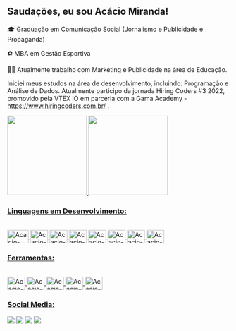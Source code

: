 ## Saudações, eu sou Acácio Miranda!
🎓 Graduação em Comunicação Social (Jornalismo e Publicidade e Propaganda)<p>
⚽ MBA em Gestão Esportiva <p>
🧑‍💼 Atualmente trabalho com Marketing e Publicidade na área de Educação.<p>

Iniciei meus estudos na área de desenvolvimento, incluindo: Programação e Análise de Dados. Atualmente participo da jornada Hiring Coders #3 2022, promovido pela VTEX IO em parceria com a Gama Academy - https://www.hiringcoders.com.br/ .<p>

<div>
<a href="https://github.com/acaciomiranda">
<img height="180em" src="https://github-readme-stats.vercel.app/api/top-langs/?username=acaciomiranda&layout=compact&langs_count=7&theme=dracula"/>
<img height="180em" src="https://github-readme-stats.vercel.app/api?username=acaciomiranda&show_icons=true&theme=dracula&include_all_commits=true&count_private=true"/>
</div>
  
  ### Linguagens em Desenvolvimento:
  <div style="display: inline_block"><br>
  <img align="center" alt="Acacio-html" height="30" width="48" src="https://cdn.jsdelivr.net/gh/devicons/devicon/icons/html5/html5-original.svg">
  <img align="center" alt="Acacio-css" height="30" width="40" src="https://cdn.jsdelivr.net/gh/devicons/devicon/icons/css3/css3-original.svg">
  <img align="center" alt="Acacio-mysql" height="30" width="40" src="https://cdn.jsdelivr.net/gh/devicons/devicon/icons/mysql/mysql-plain-wordmark.svg">
  <img align="center" alt="Acacio-py" height="30" width="40" src="https://cdn.jsdelivr.net/gh/devicons/devicon/icons/python/python-original.svg">
  <img align="center" alt="Acacio-js" height="30" width="40" src="https://cdn.jsdelivr.net/gh/devicons/devicon/icons/javascript/javascript-original.svg">
  <img align="center" alt="Acacio-ts" height="30" width="40" src="https://cdn.jsdelivr.net/gh/devicons/devicon/icons/typescript/typescript-original.svg">
  <img align="center" alt="Acacio-nodejs" height="30" width="40" src="https://cdn.jsdelivr.net/gh/devicons/devicon/icons/nodejs/nodejs-original-wordmark.svg">
  <img align="center" alt="Acacio-git" height="30" width="40" src="https://cdn.jsdelivr.net/gh/devicons/devicon/icons/git/git-original.svg">
</div>
  
  ### Ferramentas:
  <div style="display: inline_block"><br>
  <img align="center" alt="Acacio-psd" height="30" width="40" src="https://cdn.jsdelivr.net/gh/devicons/devicon/icons/photoshop/photoshop-plain.svg">
  <img align="center" alt="Acacio-ai" height="30" width="40" src="https://cdn.jsdelivr.net/gh/devicons/devicon/icons/illustrator/illustrator-plain.svg">
  <img align="center" alt="Acacio-pr" height="30" width="40" src="https://cdn.jsdelivr.net/gh/devicons/devicon/icons/premierepro/premierepro-original.svg">
  <img align="center" alt="Acacio-ae" height="30" width="40" src="https://cdn.jsdelivr.net/gh/devicons/devicon/icons/aftereffects/aftereffects-original.svg">
  <img align="center" alt="Acacio-canva" height="30" width="40" src="https://cdn.jsdelivr.net/gh/devicons/devicon/icons/canva/canva-original.svg">
</div>
  
  
  ### Social Media:
  <div>
  <a href="https://www.linkedin.com/in/acaciomiranda/" target="_blank"><img src="https://img.shields.io/badge/-LinkedIn-%230077B5?style=for-the-badge&logo=linkedin&logoColor=white" target="_blank"></a>
  <a href = "mailto:sr.acaciomiranda@gmail.com"><img src="https://img.shields.io/badge/-Gmail-%23333?style=for-the-badge&logo=gmail&logoColor=white" target="_blank"></a>
  <a href="https://www.instagram.com/acaciomiranda90/" target="_blank"><img src="https://img.shields.io/badge/-Instagram-%23E4405F?style=for-the-badge&logo=instagram&logoColor=white" target="_blank"></a>
 	<a href="https://discord.com/channels/@acaciomiranda0878" target="_blank"><img src="https://img.shields.io/badge/Discord-7289DA?style=for-the-badge&logo=discord&logoColor=white" target="_blank"></a> 
 
 
  </div>
  
